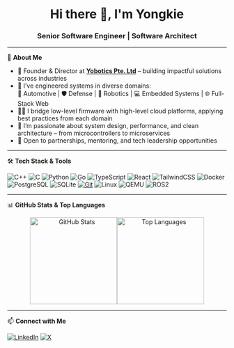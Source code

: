 <!-- GitHub Profile README Template for a Senior Software Engineer -->

<h1 align="center">Hi there 👋, I'm Yongkie</h1>
<h3 align="center">Senior Software Engineer | Software Architect </h3>

---

🌟 **About Me**

- 🚀 Founder & Director at **[Yobotics Pte. Ltd](https://yobotics.dev)** – building impactful solutions across industries
- 🔧 I’ve engineered systems in diverse domains:  
  🚗 Automotive | 🛡 Defense | 🤖 Robotics | 💻 Embedded Systems | 🌐 Full-Stack Web
- 👨‍💻 I bridge low-level firmware with high-level cloud platforms, applying best practices from each domain
- 💬 I’m passionate about system design, performance, and clean architecture – from microcontrollers to microservices
- 🤝 Open to partnerships, mentoring, and tech leadership opportunities

---

🛠 **Tech Stack & Tools**

![C++](https://img.shields.io/badge/C++-%2300599C.svg?logo=c%2B%2B&logoColor=white)
![C](https://img.shields.io/badge/C-00599C?style=flat&logo=c&logoColor=white)
![Python](https://img.shields.io/badge/-Python-3776AB?style=flat&logo=python&logoColor=white)
![Go](https://img.shields.io/badge/-Golang-00ADD8?style=flat&logo=go&logoColor=white)
![TypeScript](https://img.shields.io/badge/-TypeScript-3776AB?style=flat&logo=typescript&logoColor=white)
![React](https://img.shields.io/badge/-React-3776AB?style=flat&logo=react&logoColor=white)
![TailwindCSS](https://img.shields.io/badge/-TailwindCSS-3776AB?style=flat&logo=tailwindcss&logoColor=white)
![Docker](https://img.shields.io/badge/-Docker-2496ED?style=flat&logo=docker&logoColor=white)
![PostgreSQL](https://img.shields.io/badge/-PostgreSQL-336791?style=flat&logo=postgresql&logoColor=white)
![SQLite](https://img.shields.io/badge/-SQLite-336791?style=flat&logo=sqlite&logoColor=white)
[![Git](https://img.shields.io/badge/Git-F05032?logo=git&logoColor=white)](#)
![Linux](https://img.shields.io/badge/-Linux-FCC624?style=flat&logo=linux&logoColor=black)
![QEMU](https://img.shields.io/badge/-QEMU-FCC624?style=flat&logo=qemu&logoColor=black)
![ROS2](https://img.shields.io/badge/-ROS2-FCC624?style=flat&logo=ros2&logoColor=black)

---

📊 **GitHub Stats & Top Languages**

<div align="center" style="display: flex; flex-direction: row; justify-content: center;">
  <img src="https://github-readme-stats.vercel.app/api?username=ywiyogo&show_icons=true&theme=github_dark&hide_title=true&count_private=true" alt="GitHub Stats" height="200"/>
  <img src="https://github-readme-stats.vercel.app/api/top-langs/?username=ywiyogo&layout=compact&theme=github_dark" alt="Top Languages" height="200"/>
</div>

---

📫 **Connect with Me**

[![LinkedIn](https://img.shields.io/badge/-LinkedIn-0077B5?style=flat&logo=linkedin&logoColor=white)](https://linkedin.com/in/ywiyogo)
[![X](https://img.shields.io/badge/-X-000?style=flat&logo=x&logoColor=white)](https://x.com/YongkieWiyogo)


